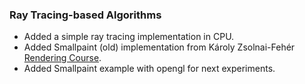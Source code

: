 ### Ray Tracing-based Algorithms

- Added a simple ray tracing implementation in CPU.
- Added Smallpaint (old) implementation from Károly Zsolnai-Fehér [Rendering Course](https://users.cg.tuwien.ac.at/zsolnai/gfx/rendering-course/).
- Added Smallpaint example with opengl for next experiments.
